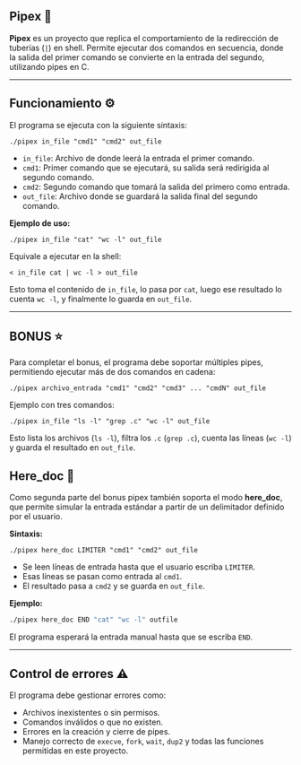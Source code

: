 ## Pipex 🚰

**Pipex** es un proyecto que replica el comportamiento de la redirección de tuberías (`|`) en shell. Permite ejecutar dos comandos en secuencia, donde la salida del primer comando se convierte en la entrada del segundo, utilizando pipes en C.

---

## Funcionamiento ⚙️

El programa se ejecuta con la siguiente sintaxis:

```shell
./pipex in_file "cmd1" "cmd2" out_file
```

- `in_file`: Archivo de donde leerá la entrada el primer comando.
- `cmd1`: Primer comando que se ejecutará, su salida será redirigida al segundo comando.
- `cmd2`: Segundo comando que tomará la salida del primero como entrada.
- `out_file`: Archivo donde se guardará la salida final del segundo comando.

**Ejemplo de uso:**

```shell
./pipex in_file "cat" "wc -l" out_file
```

Equivale a ejecutar en la shell:

```shell
< in_file cat | wc -l > out_file
```

Esto toma el contenido de `in_file`, lo pasa por `cat`, luego ese resultado lo cuenta `wc -l`, y finalmente lo guarda en `out_file`.

---

## BONUS ⭐️

Para completar el bonus, el programa debe soportar múltiples pipes, permitiendo ejecutar más de dos comandos en cadena:

```shelll
./pipex archivo_entrada "cmd1" "cmd2" "cmd3" ... "cmdN" out_file
```

Ejemplo con tres comandos:

```shell
./pipex in_file "ls -l" "grep .c" "wc -l" out_file
```

Esto lista los archivos (`ls -l`), filtra los `.c` (`grep .c`), cuenta las líneas (`wc -l`) y guarda el resultado en `out_file`.

## Here\_doc 📜

Como segunda parte del bonus pipex también soporta el modo **here\_doc**, que permite simular la entrada estándar a partir de un delimitador definido por el usuario.

**Sintaxis:**

```shell
./pipex here_doc LIMITER "cmd1" "cmd2" out_file
```

- Se leen líneas de entrada hasta que el usuario escriba `LIMITER`.
- Esas líneas se pasan como entrada al `cmd1`.
- El resultado pasa a `cmd2` y se guarda en `out_file`.

**Ejemplo:**

```bash
./pipex here_doc END "cat" "wc -l" outfile
```

El programa esperará la entrada manual hasta que se escriba `END`.

---

## Control de errores ⚠️

El programa debe gestionar errores como:

- Archivos inexistentes o sin permisos.
- Comandos inválidos o que no existen.
- Errores en la creación y cierre de pipes.
- Manejo correcto de `execve`, `fork`, `wait`, `dup2` y todas las funciones permitidas en este proyecto.

